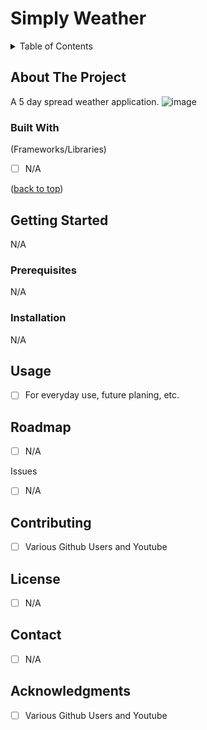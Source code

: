




  <h1 >Simply Weather</h1>






<details>
  <summary>Table of Contents</summary>
  <ol>
    <li>
      <a href="#about-the-project">About The Project</a>
      <ul>
        <li><a href="#built-with">Built With</a></li>
      </ul>
    </li>
    <li>
      <a href="#getting-started">Getting Started</a>
      <ul>
        <li><a href="#prerequisites">Prerequisites</a></li>
        <li><a href="#installation">Installation</a></li>
      </ul>
    </li>
    <li><a href="#usage">Usage</a></li>
    <li><a href="#roadmap">Roadmap</a></li>
    <li><a href="#contributing">Contributing</a></li>
    <li><a href="#license">License</a></li>
    <li><a href="#contact">Contact</a></li>
    <li><a href="#acknowledgments">Acknowledgments</a></li>
  </ol>
</details>



## About The Project



A 5 day spread weather application.
![image](https://github.com/carrtealexander/simply-weather/assets/143460245/84466354-6ee8-45bf-b2a8-e14481dcfd10)




### Built With

 (Frameworks/Libraries)

- [ ] N/A

<p >(<a href="#readme-top">back to top</a>)</p>




## Getting Started

N/A

### Prerequisites

N/A

### Installation

N/A




## Usage
- [ ] For everyday use, future planing, etc.



## Roadmap

- [ ] N/A
   

Issues
- [ ] N/A



## Contributing

- [ ] Various Github Users and Youtube



## License

- [ ] N/A




## Contact

- [ ] N/A




## Acknowledgments

- [ ] Various Github Users and Youtube







